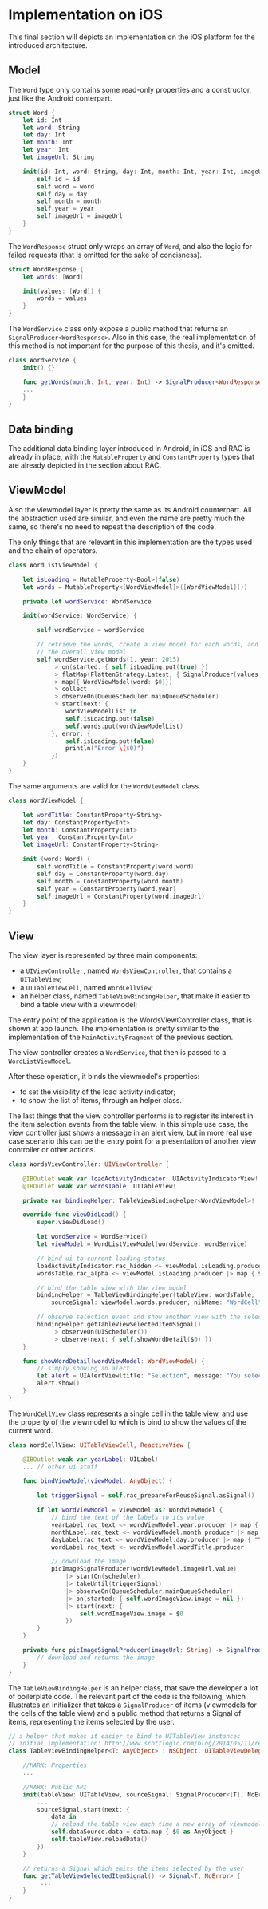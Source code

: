 # Implementation on iOS

This final section will depicts an implementation on the iOS platform for the introduced architecture.

## Model

The `Word` type only contains some read-only properties and a constructor, just like the Android conterpart.

```swift
struct Word {
    let id: Int
    let word: String
    let day: Int
    let month: Int
    let year: Int
    let imageUrl: String

    init(id: Int, word: String, day: Int, month: Int, year: Int, imageUrl: String){
        self.id = id
        self.word = word
        self.day = day
        self.month = month
        self.year = year
        self.imageUrl = imageUrl
    }
}
```

The `WordResponse` struct only wraps an array of `Word`, and also the logic for failed requests (that is omitted for the sake of concisness).

```swift
struct WordResponse {
    let words: [Word]

    init(values: [Word]) {
        words = values
    }
}
```

The `WordService` class only expose a public method that returns an `SignalProducer<WordResponse>`. Also in this case, the real implementation of this method is not important for the purpose of this thesis, and it's omitted.

```swift
class WordService {
    init() {}

    func getWords(month: Int, year: Int) -> SignalProducer<WordResponse, NSError> {
    ...
    }
}
```

## Data binding

The additional data binding layer introduced in Android, in iOS and RAC is already in place, with the `MutableProperty` and `ConstantProperty` types that are already depicted in the section about RAC.

## ViewModel

Also the viewmodel layer is pretty the same as its Android counterpart. All the abstraction used are similar, and even the name are pretty much the same, so there's no need to repeat the description of the code.

The only things that are relevant in this implementation are the types used and the chain of operators.

```swift
class WordListViewModel {

    let isLoading = MutableProperty<Bool>(false)
    let words = MutableProperty<[WordViewModel]>([WordViewModel]())

    private let wordService: WordService

    init(wordService: WordService) {

        self.wordService = wordService

        // retrieve the words, create a view model for each words, and update
        // the overall view model
        self.wordService.getWords(1, year: 2015)
            |> on(started: { self.isLoading.put(true) })
            |> flatMap(FlattenStrategy.Latest, { SignalProducer(values: $0.words) })
            |> map({ WordViewModel(word: $0)})
            |> collect
            |> observeOn(QueueScheduler.mainQueueScheduler)
            |> start(next: {
                wordViewModelList in
                self.isLoading.put(false)
                self.words.put(wordViewModelList)
            }, error: {
                self.isLoading.put(false)
                println("Error \($0)")
            })
    }
}
```

The same arguments are valid for the `WordViewModel` class.

```swift
class WordViewModel {

    let wordTitle: ConstantProperty<String>
    let day: ConstantProperty<Int>
    let month: ConstantProperty<Int>
    let year: ConstantProperty<Int>
    let imageUrl: ConstantProperty<String>

    init (word: Word) {
        self.wordTitle = ConstantProperty(word.word)
        self.day = ConstantProperty(word.day)
        self.month = ConstantProperty(word.month)
        self.year = ConstantProperty(word.year)
        self.imageUrl = ConstantProperty(word.imageUrl)
    }
}
```

## View

The view layer is represented by three main components:
- a `UIViewController`, named `WordsViewController`, that contains a `UITableView`;
- a `UITableViewCell`, named `WordCellView`;
- an helper class, named `TableViewBindingHelper`, that make it easier to bind a table view with a viewmodel;

The entry point of the application is the WordsViewController class, that is shown at app launch. The implementation is pretty similar to the implementation of the `MainActivityFragment` of the previous section.

The view controller creates a `WordService`, that then is passed to a `WordListViewModel`.

After these operation, it binds the viewmodel's properties:
- to set the visibility of the load activity indicator;
- to show the list of items, through an helper class.

The last things that the view controller performs is to register its interest in the item selection events from the table view. In this simple use case, the view controller just shows a message in an alert view, but in more real use case scenario this can be the entry point for a presentation of another view controller or other actions.

```swift
class WordsViewController: UIViewController {

    @IBOutlet weak var loadActivityIndicator: UIActivityIndicatorView!
    @IBOutlet weak var wordsTable: UITableView!

    private var bindingHelper: TableViewBindingHelper<WordViewModel>!

    override func viewDidLoad() {
        super.viewDidLoad()

        let wordService = WordService()
        let viewModel = WordListViewModel(wordService: wordService)

        // bind ui to current loading status
        loadActivityIndicator.rac_hidden <~ viewModel.isLoading.producer |> map { !$0 }
        wordsTable.rac_alpha <~ viewModel.isLoading.producer |> map { $0 ? CGFloat(0.5) : CGFloat(1.0) }

        // bind the table view with the view model
        bindingHelper = TableViewBindingHelper(tableView: wordsTable,
            sourceSignal: viewModel.words.producer, nibName: "WordCell")

        // observe selection event and show another view with the selected content
        bindingHelper.getTableViewSelectedItemSignal()
            |> observeOn(UIScheduler())
            |> observe(next: { self.showWordDetail($0) })
    }

    func showWordDetail(wordViewModel: WordViewModel) {
        // simply showing an alert..
        let alert = UIAlertView(title: "Selection", message: "You selected: \(wordViewModel.wordTitle.value)", delegate: nil, cancelButtonTitle: nil, otherButtonTitles: "Ok")
        alert.show()
    }
}
```

The `WordCellView` class represents a single cell in the table view, and use the property of the viewmodel to which is bind to show the values of the current word.

```swift
class WordCellView: UITableViewCell, ReactiveView {

    @IBOutlet weak var yearLabel: UILabel!
    ... // other ui stuff

    func bindViewModel(viewModel: AnyObject) {

        let triggerSignal = self.rac_prepareForReuseSignal.asSignal() |> toVoidSignal

        if let wordViewModel = viewModel as? WordViewModel {
            // bind the text of the labels to its value
            yearLabel.rac_text <~ wordViewModel.year.producer |> map { "\($0)" }
            monthLabel.rac_text <~ wordViewModel.month.producer |> map { "\($0)" }
            dayLabel.rac_text <~ wordViewModel.day.producer |> map { "\($0)" }
            wordLabel.rac_text <~ wordViewModel.wordTitle.producer

            // download the image
            picImageSignalProducer(wordViewModel.imageUrl.value)
                |> startOn(scheduler)
                |> takeUntil(triggerSignal)
                |> observeOn(QueueScheduler.mainQueueScheduler)
                |> on(started: { self.wordImageView.image = nil })
                |> start(next: {
                    self.wordImageView.image = $0
                })
        }
    }

    private func picImageSignalProducer(imageUrl: String) -> SignalProducer<UIImage, NoError> {
        // download and returns the image
    }
}
```

The `TableViewBindingHelper` is an helper class, that save the developer a lot of boilerplate code. The relevant part of the code is the following, which illustrates an initializer that takes a `SignalProducer` of items (viewmodels for the cells of the table view) and a public method that returns a Signal of items, representing the items selected by the user.

```swift
// a helper that makes it easier to bind to UITableView instances
// initial implementation: http://www.scottlogic.com/blog/2014/05/11/reactivecocoa-tableview-binding.html
class TableViewBindingHelper<T: AnyObject> : NSObject, UITableViewDelegate {

    //MARK: Properties
    ...

    //MARK: Public API
    init(tableView: UITableView, sourceSignal: SignalProducer<[T], NoError>, nibName: String) {
        ...
        sourceSignal.start(next: {
            data in
            // reload the table view each time a new array of viewmodels is set
            self.dataSource.data = data.map { $0 as AnyObject }
            self.tableView.reloadData()
        })
    }

    // returns a Signal which emits the items selected by the user
    func getTableViewSelectedItemSignal() -> Signal<T, NoError> {
         ...
    }
}
```
